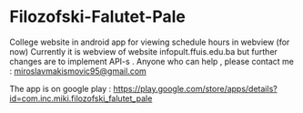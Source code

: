 # Filozofski-Falutet-Pale
College website in android app for viewing schedule hours in webview (for now)
Currently it is webview of website infopult.ffuis.edu.ba but further changes are to implement API-s .
Anyone who can help , please contact me : miroslavmakismovic95@gmail.com
 
 The app is on google play : https://play.google.com/store/apps/details?id=com.inc.miki.filozofski_falutet_pale
